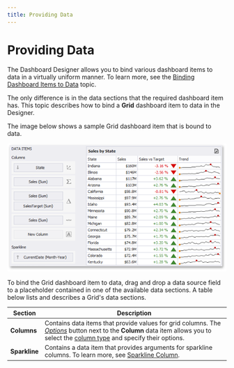 ```yaml
---
title: Providing Data
---
```

# Providing Data
The Dashboard Designer allows you to bind various dashboard items to data in a virtually uniform manner. To learn more, see the [Binding Dashboard Items to Data](../../../../../dashboard-for-desktop/articles/dashboard-designer/binding-dashboard-items-to-data.md) topic.

The only difference is in the data sections that the required dashboard item has. This topic describes how to bind a **Grid** dashboard item to data in the Designer.

The image below shows a sample Grid dashboard item that is bound to data.

![GridProvidingData_Main](../../../../images/Img117700.png)

To bind the Grid dashboard item to data, drag and drop a data source field to a placeholder contained in one of the available data sections. A table below lists and describes a Grid's data sections.

| Section | Description |
|---|---|
| **Columns** | Contains data items that provide values for grid columns. The _[Options](../../../../../dashboard-for-desktop/articles/dashboard-designer/ui-elements/data-items-pane.md)_ button next to the **Column** data item allows you to select the [column type](../../../../../dashboard-for-desktop/articles/dashboard-designer/designing-dashboard-items/grid/columns/column-type-overview.md) and specify their options. |
| **Sparkline** | Contains a data item that provides arguments for sparkline columns. To learn more, see [Sparkline Column](../../../../../dashboard-for-desktop/articles/dashboard-designer/designing-dashboard-items/grid/columns/sparkline-column.md). |